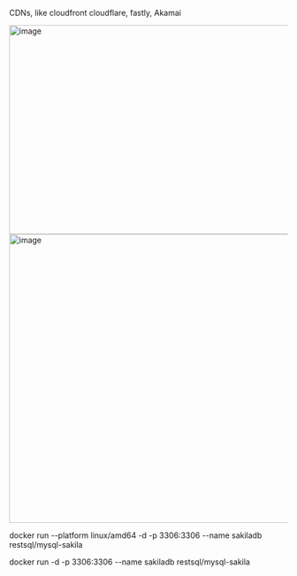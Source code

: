 CDNs, like cloudfront cloudflare, fastly, Akamai

<img width="927" height="378" alt="image" src="https://github.com/user-attachments/assets/770cff44-8418-41e7-b5ad-899ce2a6b10e" />

<img width="1567" height="522" alt="image" src="https://github.com/user-attachments/assets/7d5a99b6-0b18-4cc4-b240-bd9d69f75170" />

docker run --platform linux/amd64 -d -p 3306:3306 --name sakiladb restsql/mysql-sakila

docker run -d -p 3306:3306 --name sakiladb restsql/mysql-sakila

